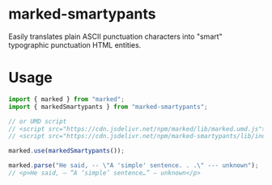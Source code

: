 # marked-smartypants

Easily translates plain ASCII punctuation characters into "smart" typographic punctuation HTML entities.

# Usage

```js
import { marked } from "marked";
import { markedSmartypants } from "marked-smartypants";

// or UMD script
// <script src="https://cdn.jsdelivr.net/npm/marked/lib/marked.umd.js"></script>
// <script src="https://cdn.jsdelivr.net/npm/marked-smartypants/lib/index.umd.js"></script>

marked.use(markedSmartypants());

marked.parse("He said, -- \"A 'simple' sentence. . .\" --- unknown");
// <p>He said, – “A ‘simple’ sentence…” — unknown</p>
```

